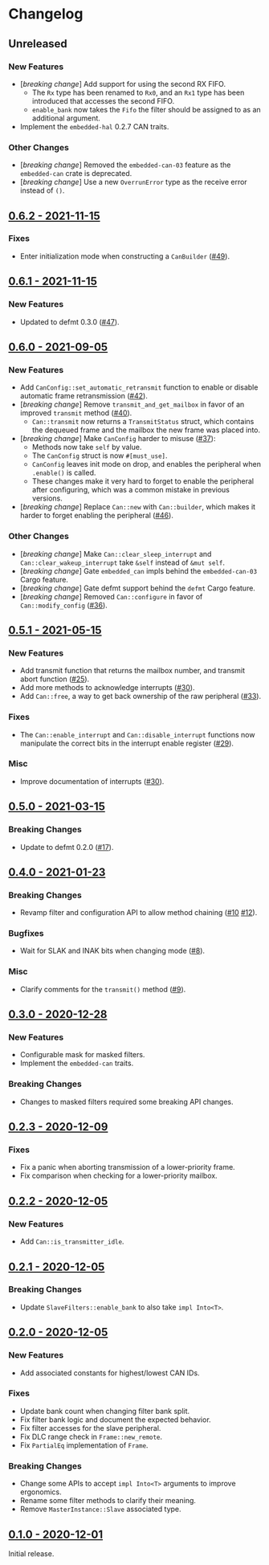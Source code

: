 # Changelog

## Unreleased

### New Features

* [*breaking change*] Add support for using the second RX FIFO.
  * The `Rx` type has been renamed to `Rx0`, and an `Rx1` type has been introduced that accesses the second FIFO.
  * `enable_bank` now takes the `Fifo` the filter should be assigned to as an additional argument.
* Implement the `embedded-hal` 0.2.7 CAN traits.

### Other Changes

* [*breaking change*] Removed the `embedded-can-03` feature as the `embedded-can` crate is deprecated.
* [*breaking change*] Use a new `OverrunError` type as the receive error instead of `()`.

## [0.6.2 - 2021-11-15](https://github.com/stm32-rs/bxcan/releases/tag/v0.6.2)

### Fixes

* Enter initialization mode when constructing a `CanBuilder` ([#49]).

[#49]: https://github.com/stm32-rs/bxcan/pull/49

## [0.6.1 - 2021-11-15](https://github.com/stm32-rs/bxcan/releases/tag/v0.6.1)

### New Features

* Updated to defmt 0.3.0 ([#47]).

[#47]: https://github.com/stm32-rs/bxcan/pull/47

## [0.6.0 - 2021-09-05](https://github.com/stm32-rs/bxcan/releases/tag/v0.6.0)

### New Features

* Add `CanConfig::set_automatic_retransmit` function to enable or disable automatic frame retransmission ([#42]).
* [*breaking change*] Remove `transmit_and_get_mailbox` in favor of an improved `transmit` method ([#40]).
  * `Can::transmit` now returns a `TransmitStatus` struct, which contains the dequeued frame and
    the mailbox the new frame was placed into.
* [*breaking change*] Make `CanConfig` harder to misuse ([#37]):
  * Methods now take `self` by value.
  * The `CanConfig` struct is now `#[must_use]`.
  * `CanConfig` leaves init mode on drop, and enables the peripheral when `.enable()` is called.
  * These changes make it very hard to forget to enable the peripheral after configuring, which was
    a common mistake in previous versions.
* [*breaking change*] Replace `Can::new` with `Can::builder`, which makes it harder to forget enabling the peripheral ([#46]).

### Other Changes

* [*breaking change*] Make `Can::clear_sleep_interrupt` and `Can::clear_wakeup_interrupt` take `&self` instead of `&mut self`.
* [*breaking change*] Gate `embedded_can` impls behind the `embedded-can-03` Cargo feature.
* [*breaking change*] Gate defmt support behind the `defmt` Cargo feature.
* [*breaking change*] Removed `Can::configure` in favor of `Can::modify_config` ([#36]).

[#36]: https://github.com/stm32-rs/bxcan/pull/36
[#37]: https://github.com/stm32-rs/bxcan/pull/37
[#40]: https://github.com/stm32-rs/bxcan/pull/40
[#42]: https://github.com/stm32-rs/bxcan/pull/42
[#46]: https://github.com/stm32-rs/bxcan/pull/46

## [0.5.1 - 2021-05-15](https://github.com/stm32-rs/bxcan/releases/tag/v0.5.1)

### New Features

* Add transmit function that returns the mailbox number, and transmit abort function ([#25]).
* Add more methods to acknowledge interrupts ([#30]).
* Add `Can::free`, a way to get back ownership of the raw peripheral ([#33]).

### Fixes

* The `Can::enable_interrupt` and `Can::disable_interrupt` functions now manipulate the correct bits in the interrupt
  enable register ([#29]).

### Misc

* Improve documentation of interrupts ([#30]).

[#25]: https://github.com/stm32-rs/bxcan/pull/25
[#29]: https://github.com/stm32-rs/bxcan/pull/29
[#30]: https://github.com/stm32-rs/bxcan/pull/30
[#33]: https://github.com/stm32-rs/bxcan/pull/33

## [0.5.0 - 2021-03-15](https://github.com/stm32-rs/bxcan/releases/tag/v0.5.0)

### Breaking Changes

* Update to defmt 0.2.0 ([#17]).

[#17]: https://github.com/stm32-rs/bxcan/pull/17

## [0.4.0 - 2021-01-23](https://github.com/stm32-rs/bxcan/releases/tag/v0.4.0)

### Breaking Changes

* Revamp filter and configuration API to allow method chaining ([#10] [#12]).

### Bugfixes

* Wait for SLAK and INAK bits when changing mode ([#8]).

[#8]: https://github.com/stm32-rs/bxcan/pull/8
[#10]: https://github.com/stm32-rs/bxcan/pull/10
[#12]: https://github.com/stm32-rs/bxcan/pull/12

### Misc

* Clarify comments for the `transmit()` method ([#9]).

[#9]: https://github.com/stm32-rs/bxcan/pull/9

## [0.3.0 - 2020-12-28](https://github.com/stm32-rs/bxcan/releases/tag/v0.3.0)

### New Features

* Configurable mask for masked filters.
* Implement the `embedded-can` traits.

### Breaking Changes

* Changes to masked filters required some breaking API changes.

## [0.2.3 - 2020-12-09](https://github.com/stm32-rs/bxcan/releases/tag/v0.2.3)

### Fixes

* Fix a panic when aborting transmission of a lower-priority frame.
* Fix comparison when checking for a lower-priority mailbox.

## [0.2.2 - 2020-12-05](https://github.com/stm32-rs/bxcan/releases/tag/v0.2.2)

### New Features

* Add `Can::is_transmitter_idle`.

## [0.2.1 - 2020-12-05](https://github.com/stm32-rs/bxcan/releases/tag/v0.2.1)

### Breaking Changes

* Update `SlaveFilters::enable_bank` to also take `impl Into<T>`.

## [0.2.0 - 2020-12-05](https://github.com/stm32-rs/bxcan/releases/tag/v0.2.0)

### New Features

* Add associated constants for highest/lowest CAN IDs.

### Fixes

* Update bank count when changing filter bank split.
* Fix filter bank logic and document the expected behavior.
* Fix filter accesses for the slave peripheral.
* Fix DLC range check in `Frame::new_remote`.
* Fix `PartialEq` implementation of `Frame`.

### Breaking Changes

* Change some APIs to accept `impl Into<T>` arguments to improve ergonomics.
* Rename some filter methods to clarify their meaning.
* Remove `MasterInstance::Slave` associated type.

## [0.1.0 - 2020-12-01](https://github.com/stm32-rs/bxcan/releases/tag/v0.1.0)

Initial release.
